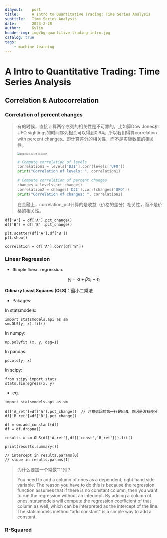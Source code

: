 ```yaml
---
dlayout:    post
title:      A Intro to Quantitative Trading: Time Series Analysis
subtitle:   Time Series Analysis
date:       2023-2-28
author:     Kylin
header-img: img/bg-quantitive-trading-intro.jpg
catalog: true
tags:
    - machine learning
---
```


# A Intro to Quantitative Trading: Time Series Analysis

## Correlation & Autocorrelation

### Correlation of percent changes

> 有的时候，直接计算两个序列的相关性是不可靠的。比如算Dow Jones和UFO sightings的时间序列相关可以得到0.94。所以我们得算correlation with percent changes。即计算差分的相关性，而不是实际数值的相关性。
>
> <img src="http://kylinhub.oss-cn-shanghai.aliyuncs.com/uPic/%E6%88%AA%E5%B1%8F2023-02-28%2009.48.07.png" alt="截屏2023-02-28 09.48.07" style="zoom:50%;" />
>
> ```python
> # Compute correlation of levels
> correlation1 = levels['DJI'].corr(levels['UFO'])
> print("Correlation of levels: ", correlation1)
> 
> # Compute correlation of percent changes
> changes = levels.pct_change()
> correlation2 = changes['DJI'].corr(changes['UFO'])
> print("Correlation of changes: ", correlation2)
> ```
>
> 在金融上，correlation_pct计算的是收益（价格的差分）相关性，而不是价格的相关性。

```
df['A'] = df['A'].pct_change()
df['B'] = df['B'].pct_change()

plt.scatter(df['A'],df['B'])
plt.show()

correlation = df['A'].corr(df['B'])
```

### Linear Regression

- Simple linear regression:

$$
y_t=\alpha+\beta x_t+\epsilon_t
$$

**Odinary Least Squares (OLS)**：最小二乘法

- Pakages:

In statsmodels:

```
import statsmodels.api as sm
sm.OLS(y, x).fit()
```

In numpy:

```
np.polyfit (x, y, deg=1)
```

In pandas:

```
pd.ols(y, x)
```

In scipy:

```
from scipy import stats
stats.linregress(x, y)
```

- eg.

```
import statsmodels.api as sm

df['A_ret']=df['A'].pct_change()  // 注意返回的第一行是NaN，原因是没有差分
df['B_ret']=df['B'].pct_change()

df = sm.add_constant(df)
df = df.dropna()

results = sm.OLS(df['A_ret'],df[['const','B_ret']]).fit()

print(results.summary())

// intercept in results.params[0]
// slope in results.params[1]
```

> 为什么要加一个常数“1”列？
>
> You need to add a column of ones as a dependent, right hand side variable. The reason you have to do this is because the regression function assumes that if there is no constant column, then you want to run the regression without an intercept. By adding a column of ones, statsmodels will compute the regression coefficient of that column as well, which can be interpreted as the intercept of the line. The statsmodels method "add constant" is a simple way to add a constant.

### R-Squared





